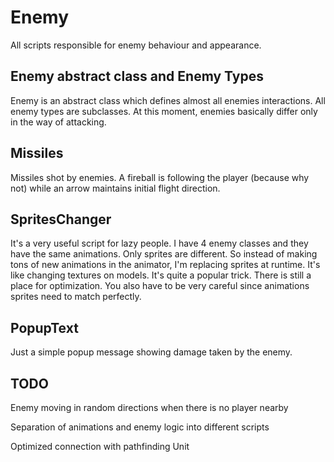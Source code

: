 # Enemy

All scripts responsible for enemy behaviour and appearance.

## Enemy abstract class and Enemy Types

Enemy is an abstract class which defines almost all enemies interactions. All enemy types are subclasses.
At this moment, enemies basically differ only in the way of attacking.

## Missiles

Missiles shot by enemies. A fireball is following the player (because why not) while an arrow maintains initial flight direction.

## SpritesChanger

It's a very useful script for lazy people. I have 4 enemy classes and they have the same animations. Only sprites are different. So instead of making tons of new animations in the animator, I'm replacing sprites at runtime. It's like changing textures on models. It's quite a popular trick. There is still a place for optimization. You also have to be very careful since animations sprites need to match perfectly.

## PopupText

Just a simple popup message showing damage taken by the enemy. 

## TODO

Enemy moving in random directions when there is no player nearby

Separation of animations and enemy logic into different scripts

Optimized connection with pathfinding Unit
